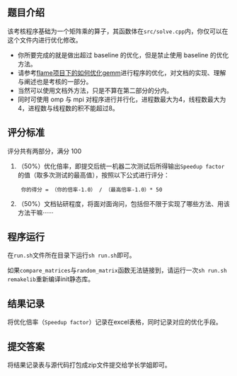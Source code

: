 ## 题目介绍
该考核程序基础为一个矩阵乘的算子，其函数体在`src/solve.cpp`内，你仅可以在这个文件内进行优化修改。

+ 你所要完成的就是做出超过 baseline 的优化，但是禁止使用 baseline 的优化方法。
+ 请参考[flame项目下的如何优化gemm](https://github.com/flame/how-to-optimize-gemm/wiki)进行程序的优化，对文档的实现、理解与阐述也是考核的一部分。
+ 当然可以使用文档外方法，只是不算在第二部分的分内。
+ 同时可使用 omp 与 mpi 对程序进行并行化，进程数最大为4，线程数最大为4，进程数与线程数的积不能超过8。

## 评分标准

评分共有两部分，满分 100

1. （50%）优化倍率，即提交后统一机器二次测试后所得输出`Speedup factor`的值（取多次测试的最高值），按照以下公式进行评分：

        你的得分 = （你的倍率-1.0） / （最高倍率-1.0）* 50

3. （50%）文档钻研程度，将面对面询问，包括但不限于实现了哪些方法、用该方法干嘛······

## 程序运行
在`run.sh`文件所在目录下运行`sh run.sh`即可。

如果`compare_matrices`与`random_matrix`函数无法链接到，请运行一次`sh run.sh remakelib`重新编译init静态库。

## 结果记录
将优化倍率（`Speedup factor`）记录在excel表格，同时记录对应的优化手段。

## 提交答案
将结果记录表与源代码打包成zip文件提交给学长学姐即可。